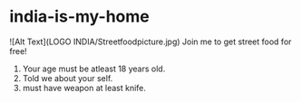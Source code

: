 # india-is-my-home
![Alt Text](LOGO INDIA/Streetfoodpicture.jpg)
Join me to get street food for free!
1. Your age must be atleast 18 years old.
2. Told we about your self.
3. must have weapon at least knife.
